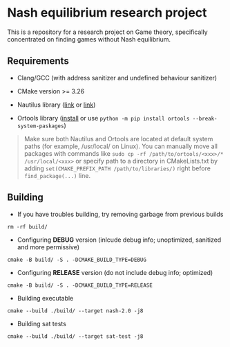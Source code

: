 # Nash equilibrium research project

This is a repository for a research project on Game theory, specifically concentrated on finding games without Nash equilibrium.


## Requirements

* Clang/GCC (with address sanitizer and undefined behaviour sanitizer)

* CMake version >= 3.26

* Nautilus library ([link](https://users.cecs.anu.edu.au/~bdm/nauty/) or [link](https://pallini.di.uniroma1.it/))

* Ortools library ([install](https://developers.google.com/optimization/install?hl=ru) or use ``python -m pip install ortools --break-system-paskages``)

> Make sure both Nautilus and Ortools are located at default system paths (for example, /usr/local/ on Linux). You can manually move all packages with commands like ``sudo cp -rf /path/to/ortools/<xxx>/* /usr/local/<xxx>`` or specify path to a directory in CMakeLists.txt by adding ``set(CMAKE_PREFIX_PATH /path/to/libraries/)`` right before ``find_package(...)`` line.


## Building

* If you have troubles building, try removing garbage from previous builds
```
rm -rf build/
```

* Configuring **DEBUG** version (inlcude debug info; unoptimized, sanitized and more permissive)
```
cmake -B build/ -S . -DCMAKE_BUILD_TYPE=DEBUG
```

* Configuring **RELEASE** version (do not include debug info; optimized)
```
cmake -B build/ -S . -DCMAKE_BUILD_TYPE=RELEASE
```

* Building executable
```
cmake --build ./build/ --target nash-2.0 -j8
```

* Building sat tests
```
cmake --build ./build/ --target sat-test -j8
```


